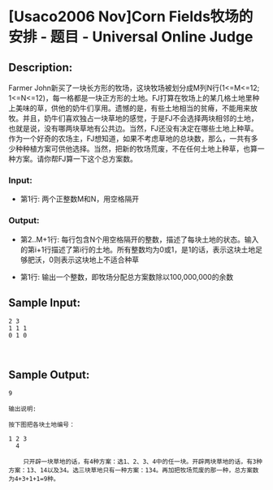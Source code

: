 # [Usaco2006 Nov]Corn Fields牧场的安排 - 题目 - Universal Online Judge

## Description: 

Farmer John新买了一块长方形的牧场，这块牧场被划分成M列N行(1<=M<=12; 1<=N<=12)，每一格都是一块正方形的土地。FJ打算在牧场上的某几格土地里种上美味的草，供他的奶牛们享用。遗憾的是，有些土地相当的贫瘠，不能用来放牧。并且，奶牛们喜欢独占一块草地的感觉，于是FJ不会选择两块相邻的土地，也就是说，没有哪两块草地有公共边。当然，FJ还没有决定在哪些土地上种草。 作为一个好奇的农场主，FJ想知道，如果不考虑草地的总块数，那么，一共有多少种种植方案可供他选择。当然，把新的牧场荒废，不在任何土地上种草，也算一种方案。请你帮FJ算一下这个总方案数。 

### Input: 

* 第1行: 两个正整数M和N，用空格隔开 

### Output: 

* 第2..M+1行: 每行包含N个用空格隔开的整数，描述了每块土地的状态。输入的第i+1行描述了第i行的土地。所有整数均为0或1，是1的话，表示这块土地足够肥沃，0则表示这块地上不适合种草

* 第1行: 输出一个整数，即牧场分配总方案数除以100,000,000的余数 


## Sample Input: 
```
2 3
1 1 1
0 1 0



```

## Sample Output: 
```
9

输出说明:

按下图把各块土地编号：

1 2 3
  4

    只开辟一块草地的话，有4种方案：选1、2、3、4中的任一块。开辟两块草地的话，有3种方案：13、14以及34。选三块草地只有一种方案：134。再加把牧场荒废的那一种，总方案数为4+3+1+1=9种。
```
